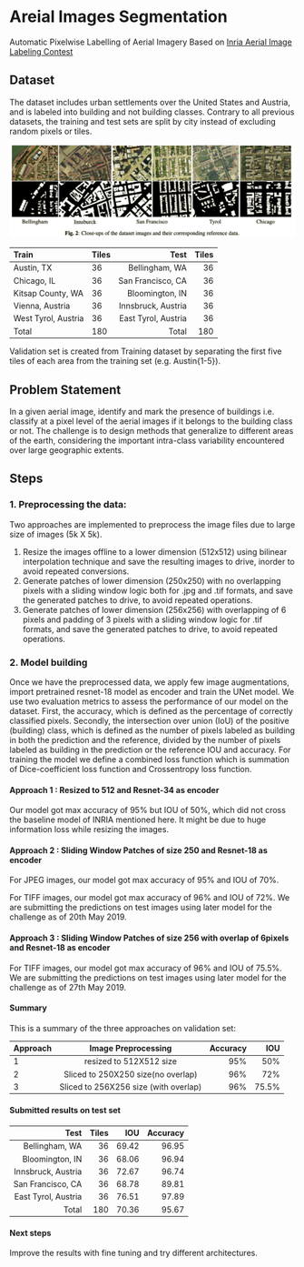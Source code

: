 # Areial Images Segmentation
 
 Automatic Pixelwise Labelling of Aerial Imagery
Based on [Inria Aerial Image Labeling Contest](https://project.inria.fr/aerialimagelabeling/contest/)



## Dataset
The dataset includes urban settlements over the United States and Austria, and is labeled into building and not building classes. Contrary to all previous datasets, the training and test sets are split by city instead of excluding random pixels or tiles. 

![Images with their reference](https://github.com/PGCodehub/Areial-Images-Segmentation/blob/master/Dataset%20images%20with%20reference.png)

|Train| Tiles | Test | Tiles|
|:------|:----|-----:|-----:|
|Austin, TX | 36 |Bellingham, WA |36|
|Chicago, IL | 36 | San Francisco, CA| 36 |
|Kitsap County, WA | 36 | Bloomington, IN |36|
|Vienna, Austria | 36 |Innsbruck, Austria |36|
|West Tyrol, Austria | 36 | East Tyrol, Austria| 36|
|Total | 180 | Total | 180|

Validation set is created from Training dataset by separating the first five tiles of each area from the training set (e.g. Austin{1-5}).

## Problem Statement
In a given aerial image, identify and mark the presence of buildings i.e. classify at a pixel level of the aerial images if it belongs to the building class or not. The challenge is to design methods that generalize to different areas of the earth, considering the important intra-class variability encountered over large geographic extents. 

## Steps 

### 1. Preprocessing the data: 
Two approaches are implemented to preprocess the image files due to large size of images (5k X 5k).
1. Resize the images offline to a lower dimension (512x512) using bilinear interpolation technique and save the resulting images to drive, inorder to avoid repeated conversions.
2. Generate patches of lower dimension (250x250) with no overlapping pixels with a sliding window logic both for .jpg and .tif formats, and save the generated patches to drive, to avoid repeated operations.
3. Generate patches of lower dimension (256x256) with overlapping of 6 pixels and padding of 3 pixels with a sliding window logic for .tif formats, and save the generated patches to drive, to avoid repeated operations.

### 2. Model building
Once we have the preprocessed data, we apply few image augmentations, import pretrained resnet-18 model as encoder and train the UNet model. We use two evaluation metrics to assess the performance of our model on the dataset. First, the accuracy,
which is defined as the percentage of correctly classified pixels. Secondly, the intersection over union (IoU) of the positive (building) class, which is defined as the number of pixels labeled as building in both the prediction and the reference, divided by the number of pixels labeled as building in the prediction or the reference IOU and accuracy. For training the model we define a combined loss function which is summation of Dice-coefficient loss function and Crossentropy loss function.

#### Approach 1 : Resized to 512 and Resnet-34 as encoder
Our model got max accuracy of 95% but IOU of 50%, which did not cross the baseline model of INRIA mentioned here. It might be due to huge information loss while resizing the images.

#### Approach 2 : Sliding Window Patches of size 250 and Resnet-18 as encoder
For JPEG images, our model got max accuracy of 95% and IOU of 70%.

For TIFF images, our model got max accuracy of 96% and IOU of 72%. We are submitting the predictions on test images using later model for the challenge as of 20th May 2019.

#### Approach 3 : Sliding Window Patches of size 256 with overlap of 6pixels and Resnet-18 as encoder
For TIFF images, our model got max accuracy of 96% and IOU of 75.5%. We are submitting the predictions on test images using later model for the challenge as of 27th May 2019.

#### Summary
This is a summary of the three approaches on validation set:

| Approach        | Image Preprocessing           | Accuracy  | IOU |
| --------------- |:-----------------------:| -----:|------:|
| 1               | resized to 512X512 size | 95% |  50%     |
| 2               | Sliced to 250X250 size(no overlap)  |   96% | 72%   |
| 3               | Sliced to 256X256 size (with overlap)     |    96% |  75.5%  |  

#### Submitted results on test set

| Test | Tiles| IOU | Accuracy |
|-----:|-----:|-----:|-----:|
|Bellingham, WA |36| 69.42 | 96.95|
|Bloomington, IN | 36 | 68.06 | 96.94 |
|Innsbruck, Austria |36| 72.67 | 96.74 |
|San Francisco, CA |36| 68.78 | 89.81 |
|East Tyrol, Austria | 36| 76.51 | 97.89 |
| Total | 180| 70.36 | 95.67 |

#### Next steps
Improve the results with fine tuning and try different architectures.
